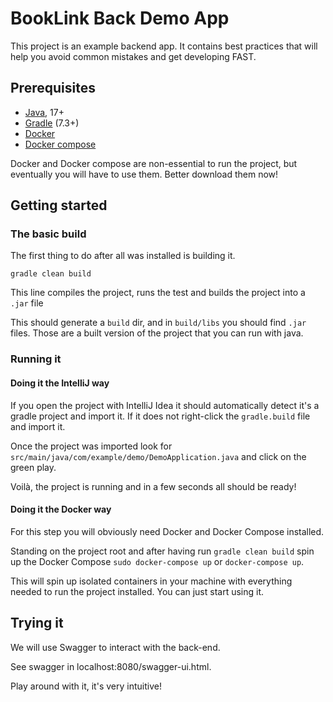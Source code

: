 # BookLink Back Demo App

This project is an example backend app. It contains best practices that will help you avoid common mistakes and get
developing FAST.

## Prerequisites

- [Java](https://www.oracle.com/java/technologies/downloads/#java17), 17+
- [Gradle](https://gradle.org/) (7.3+)
- [Docker](https://www.docker.com/get-started)
- [Docker compose](https://docs.docker.com/compose/install/)

Docker and Docker compose are non-essential to run the project, but eventually you will have to use them. Better
download them now!

## Getting started

### The basic build

The first thing to do after all was installed is building it.

```gradle clean build```

This line compiles the project, runs the test and builds the project into a ```.jar``` file

This should generate a ```build``` dir, and in ```build/libs``` you should find ```.jar``` files. Those are a built
version of the project that you can run with java.

### Running it

#### Doing it the IntelliJ way

If you open the project with IntelliJ Idea it should automatically detect it's a gradle project and import it. If it
does not right-click the ```gradle.build``` file and import it.

Once the project was imported look for ```src/main/java/com/example/demo/DemoApplication.java``` and click on the green
play.

Voilà, the project is running and in a few seconds all should be ready!

#### Doing it the Docker way

For this step you will obviously need Docker and Docker Compose installed.

Standing on the project root and after having run ```gradle clean build``` spin up the Docker
Compose ```sudo docker-compose up``` or ```docker-compose up```.

This will spin up isolated containers in your machine with everything needed to run the project installed. You can just
start using it.

## Trying it

We will use Swagger to interact with the back-end.

See swagger in localhost:8080/swagger-ui.html.

Play around with it, it's very intuitive!
